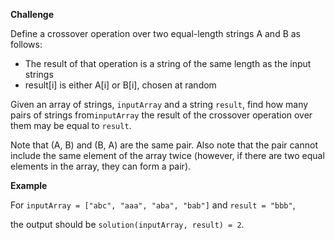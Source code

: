 **Challenge**

Define a crossover operation over two equal-length strings A and B as follows:

- The result of that operation is a string of the same length as the input strings
- result[i] is either A[i] or B[i], chosen at random
  
Given an array of strings, `inputArray` and a string `result`, find how many pairs of strings from`inputArray` the result of the crossover operation over them may be equal to `result`.

Note that (A, B) and (B, A) are the same pair. Also note that the pair cannot include the same element of the array twice (however, if there are two equal elements in the array, they can form a pair).

**Example**

For `inputArray = ["abc", "aaa", "aba", "bab"]` and `result = "bbb"`, 

the output should be `solution(inputArray, result) = 2`.